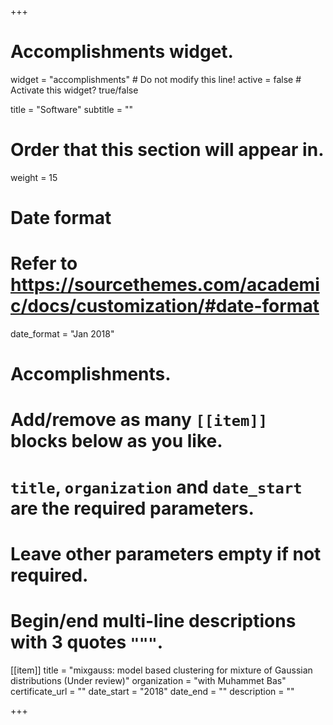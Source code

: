 +++
# Accomplishments widget.
widget = "accomplishments"  # Do not modify this line!
active = false  # Activate this widget? true/false

title = "Software"
subtitle = ""

# Order that this section will appear in.
weight = 15

# Date format
#   Refer to https://sourcethemes.com/academic/docs/customization/#date-format
date_format = "Jan 2018"

# Accomplishments.
#   Add/remove as many `[[item]]` blocks below as you like.
#   `title`, `organization` and `date_start` are the required parameters.
#   Leave other parameters empty if not required.
#   Begin/end multi-line descriptions with 3 quotes `"""`.

[[item]]
  title = "mixgauss: model based clustering for mixture of Gaussian distributions (Under review)"
  organization = "with Muhammet Bas"
  certificate_url = ""
  date_start = "2018"
  date_end = ""
  description = ""

+++
